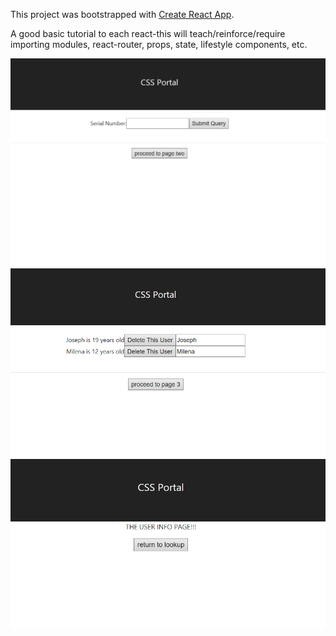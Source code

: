 This project was bootstrapped with [Create React App](https://github.com/facebookincubator/create-react-app).

A good basic tutorial to each react-this will teach/reinforce/require importing modules, react-router, props, state, lifestyle components, etc. 

![ReactPage1](/READMEimages/pg1.png)
![ReactPage2](/READMEimages/pg2.png)
![ReactPage3](./READMEimages/pg3.png)
